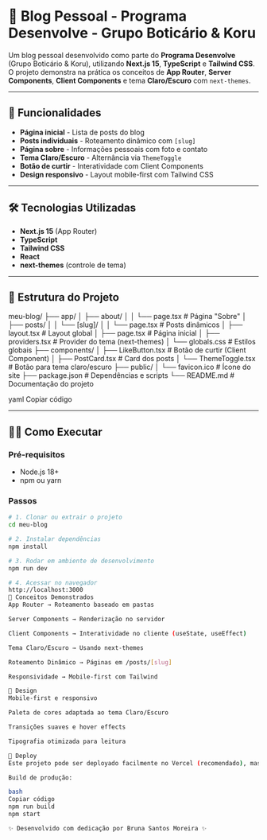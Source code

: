 # 🌸 Blog Pessoal - Programa Desenvolve - Grupo Boticário & Koru

Um blog pessoal desenvolvido como parte do **Programa Desenvolve** (Grupo Boticário & Koru), utilizando **Next.js 15**, **TypeScript** e **Tailwind CSS**.  
O projeto demonstra na prática os conceitos de **App Router**, **Server Components**, **Client Components** e tema **Claro/Escuro** com `next-themes`.

---

## 🚀 Funcionalidades

- **Página inicial** - Lista de posts do blog  
- **Posts individuais** - Roteamento dinâmico com `[slug]`  
- **Página sobre** - Informações pessoais com foto e contato  
- **Tema Claro/Escuro** - Alternância via `ThemeToggle`  
- **Botão de curtir** - Interatividade com Client Components  
- **Design responsivo** - Layout mobile-first com Tailwind CSS  

---

## 🛠️ Tecnologias Utilizadas

- **Next.js 15** (App Router)  
- **TypeScript**  
- **Tailwind CSS**  
- **React**  
- **next-themes** (controle de tema)  

---

## 📁 Estrutura do Projeto

meu-blog/
├── app/
│ ├── about/
│ │ └── page.tsx # Página "Sobre"
│ ├── posts/
│ │ └── [slug]/
│ │ └── page.tsx # Posts dinâmicos
│ ├── layout.tsx # Layout global
│ ├── page.tsx # Página inicial
│ ├── providers.tsx # Provider do tema (next-themes)
│ └── globals.css # Estilos globais
├── components/
│ ├── LikeButton.tsx # Botão de curtir (Client Component)
│ ├── PostCard.tsx # Card dos posts
│ └── ThemeToggle.tsx # Botão para tema claro/escuro
├── public/
│ └── favicon.ico # Ícone do site
├── package.json # Dependências e scripts
└── README.md # Documentação do projeto

yaml
Copiar código

---

## 🏃‍♀️ Como Executar

### Pré-requisitos
- Node.js 18+  
- npm ou yarn  

### Passos

```bash
# 1. Clonar ou extrair o projeto
cd meu-blog

# 2. Instalar dependências
npm install

# 3. Rodar em ambiente de desenvolvimento
npm run dev

# 4. Acessar no navegador
http://localhost:3000
🎯 Conceitos Demonstrados
App Router → Roteamento baseado em pastas

Server Components → Renderização no servidor

Client Components → Interatividade no cliente (useState, useEffect)

Tema Claro/Escuro → Usando next-themes

Roteamento Dinâmico → Páginas em /posts/[slug]

Responsividade → Mobile-first com Tailwind

🎨 Design
Mobile-first e responsivo

Paleta de cores adaptada ao tema Claro/Escuro

Transições suaves e hover effects

Tipografia otimizada para leitura

🚀 Deploy
Este projeto pode ser deployado facilmente no Vercel (recomendado), mas também funciona no Netlify ou até GitHub Pages com export estático.

Build de produção:

bash
Copiar código
npm run build
npm start

✨ Desenvolvido com dedicação por Bruna Santos Moreira ✨